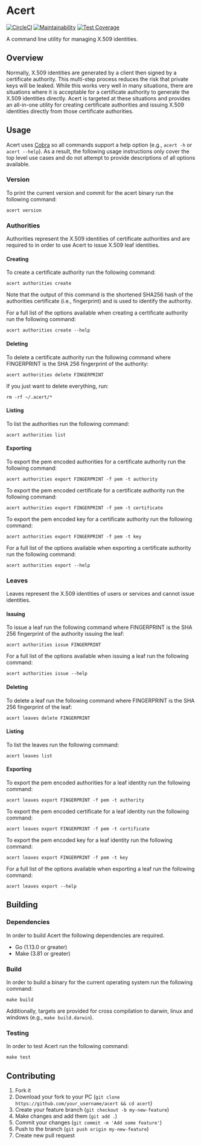 # Acert

[![CircleCI](https://circleci.com/gh/greymatter-io/acert.svg?style=svg)](https://circleci.com/gh/greymatter-io/acert)
[![Maintainability](https://api.codeclimate.com/v1/badges/e6075ec40b30e413437c/maintainability)](https://codeclimate.com/github/greymatter-io/acert/maintainability)
[![Test Coverage](https://api.codeclimate.com/v1/badges/e6075ec40b30e413437c/test_coverage)](https://codeclimate.com/github/greymatter-io/acert/test_coverage)

A command line utility for managing X.509 identities.

## Overview

Normally, X.509 identities are generated by a client then signed by a certificate authority. This multi-step process reduces the risk that private keys will be leaked. While this works very well in many situations, there are situations where it is acceptable for a certificate authority to generate the X.509 identities directly. Acert is targeted at these situations and provides an all-in-one utility for creating certificate authorities and issuing X.509 identities directly from those certificate authorities.

## Usage

Acert uses [Cobra](https://github.com/spf13/cobra) so all commands support a help option (e.g., `acert -h` or `acert --help`). As a result, the following usage instructions only cover the top level use cases and do not attempt to provide descriptions of all options available.

### Version

To print the current version and commit for the acert binary run the following command:

    acert version

### Authorities

Authorities represent the X.509 identities of certificate authorities and are required to in order to use Acert to issue X.509 leaf identities.

#### Creating

To create a certificate authority run the following command:

    acert authorities create

Note that the output of this command is the shortened SHA256 hash of the authorities certificate (i.e., fingerprint) and is used to identify the authority.

For a full list of the options available when creating a certificate authority run the following command:

    acert authorities create --help

#### Deleting

To delete a certificate authority run the following command where FINGERPRINT is the SHA 256 fingerprint of the authority:

    acert authorities delete FINGERPRINT

If you just want to delete everything, run:

    rm -rf ~/.acert/*

#### Listing

To list the authorities run the following command:

    acert authorities list

#### Exporting

To export the pem encoded authorities for a certificate authority run the following command:

    acert authorities export FINGERPRINT -f pem -t authority

To export the pem encoded certificate for a certificate authority run the following command:

    acert authorities export FINGERPRINT -f pem -t certificate

To export the pem encoded key for a certificate authority run the following command:

    acert authorities export FINGERPRINT -f pem -t key

For a full list of the options available when exporting a certificate authority run the following command:

    acert authorities export --help

### Leaves

Leaves represent the X.509 identities of users or services and cannot issue identities.

#### Issuing

To issue a leaf run the following command where FINGERPRINT is the SHA 256 fingerprint of the authority issuing the leaf:

    acert authorities issue FINGERPRINT

For a full list of the options available when issuing a leaf run the following command:

    acert authorities issue --help

#### Deleting

To delete a leaf run the following command where FINGERPRINT is the SHA 256 fingerprint of the leaf:

    acert leaves delete FINGERPRINT

#### Listing

To list the leaves run the following command:

    acert leaves list

#### Exporting

To export the pem encoded authorities for a leaf identity run the following command:

    acert leaves export FINGERPRINT -f pem -t authority

To export the pem encoded certificate for a leaf identity run the following command:

    acert leaves export FINGERPRINT -f pem -t certificate

To export the pem encoded key for a leaf identity run the following command:

    acert leaves export FINGERPRINT -f pem -t key

For a full list of the options available when exporting a leaf run the following command:

    acert leaves export --help

## Building

### Dependencies

In order to build Acert the following dependencies are required.

- Go (1.13.0 or greater)
- Make (3.81 or greater)

### Build

In order to build a binary for the current operating system run the following command:

    make build

Additionally, targets are provided for cross compilation to darwin, linux and windows (e.g., `make build.darwin`).

### Testing

In order to test Acert run the following command:

    make test

## Contributing

1. Fork it
1. Download your fork to your PC (`git clone https://github.com/your_username/acert && cd acert`)
1. Create your feature branch (`git checkout -b my-new-feature`)
1. Make changes and add them (`git add .`)
1. Commit your changes (`git commit -m 'Add some feature'`)
1. Push to the branch (`git push origin my-new-feature`)
1. Create new pull request
